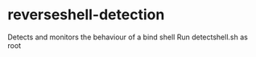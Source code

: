 # reverseshell-detection
Detects and monitors the behaviour of a bind shell
Run detectshell.sh as root
